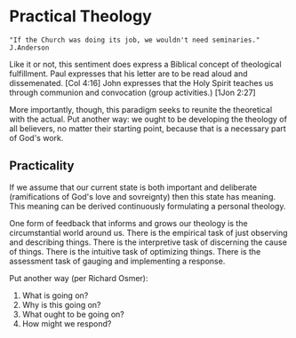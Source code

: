 # Practical Theology

```
"If the Church was doing its job, we wouldn't need seminaries."
J.Anderson
```
Like it or not, this sentiment does express a Biblical concept of theological fulfillment.
Paul expresses that his letter are to be read aloud and dissemenated. [Col 4:16]
John expresses that the Holy Spirit teaches us through communion and convocation (group activities.) [1Jon 2:27]

More importantly, though, this paradigm seeks to reunite the theoretical with the actual.
Put another way: we ought to be developing the theology of all believers, no matter their starting point, because that is a necessary part of God's work.


## Practicality

If we assume that our current state is both important and deliberate (ramifications of God's love and sovreignty) then this state has meaning.
This meaning can be derived continuously formulating a personal theology.

One form of feedback that informs and grows our theology is the circumstantial world around us.
There is the empirical task of just observing and describing things.
There is the interpretive task of discerning the cause of things.
There is the intuitive task of optimizing things.
There is the assessment task of gauging and implementing a response.

Put another way (per Richard Osmer):
1. What is going on?
2. Why is this going on?
3. What ought to be going on?
4. How might we respond?
